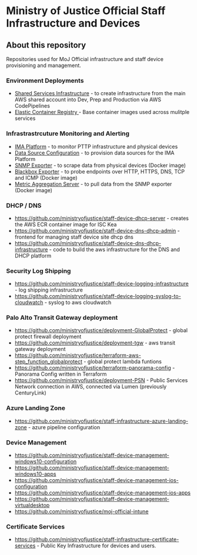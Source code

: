 # Ministry of Justice Official Staff Infrastructure and Devices

## About this repository
Repositories used for MoJ Official infrastructure and staff device provisioning and management.
### Environment Deployments
- [Shared Services Infrastructure](https://github.com/ministryofjustice/staff-device-shared-services-infrastructure) - to create infrastructure from the main AWS shared account into Dev, Prep and Production via AWS CodePipelines
- [Elastic Container Registry ](https://github.com/ministryofjustice/staff-device-docker-base-images) - Base container images used across mulitple services
### Infrastrastrcuture Monitoring and Alerting
- [IMA Platform](https://github.com/ministryofjustice/staff-infrastructure-monitoring) - to monitor PTTP infrastructure and physical devices
- [Data Source Configuration](https://github.com/ministryofjustice/staff-infrastructure-monitoring-datasource-config) - to provision data sources for the IMA Platform
- [SNMP Exporter](https://github.com/ministryofjustice/staff-infrastructure-monitoring-snmpexporter) - to scrape data from physical devices (Docker image)
- [Blackbox Exporter](https://github.com/ministryofjustice/staff-infrastructure-monitoring-blackbox-exporter) - to probe endpoints over HTTP, HTTPS, DNS, TCP and ICMP (Docker image)
- [Metric Aggregation Server](https://github.com/ministryofjustice/staff-infrastructure-metric-aggregation-server) - to pull data from the SNMP exporter (Docker image)

### DHCP / DNS
- https://github.com/ministryofjustice/staff-device-dhcp-server - creates the AWS ECR container image for ISC Kea
- https://github.com/ministryofjustice/staff-device-dns-dhcp-admin - frontend for managing staff device site dhcp dns
- https://github.com/ministryofjustice/staff-device-dns-dhcp-infrastructure - code to build the aws infrastructure for the DNS and DHCP platform

### Security Log Shipping
- https://github.com/ministryofjustice/staff-device-logging-infrastructure - log shipping infrastructure
- https://github.com/ministryofjustice/staff-device-logging-syslog-to-cloudwatch - syslog to aws cloudwatch

### Palo Alto Transit Gateway deployment
- https://github.com/ministryofjustice/deployment-GlobalProtect - global protect firewall deployment
- https://github.com/ministryofjustice/deployment-tgw - aws transit gateway deployment
- https://github.com/ministryofjustice/terraform-aws-step_function_globalprotect - global protect lambda funtions
- https://github.com/ministryofjustice/terraform-panorama-config - Panorama Config written in Terraform
- https://github.com/ministryofjustice/deployment-PSN - Public Services Network connection in AWS, connected via Lumen (previously CenturyLink)

### Azure Landing Zone
- https://github.com/ministryofjustice/staff-infrastructure-azure-landing-zone - azure pipeline configuration

### Device Management
- https://github.com/ministryofjustice/staff-device-management-windows10-configuration
- https://github.com/ministryofjustice/staff-device-management-windows10-apps
- https://github.com/ministryofjustice/staff-device-management-ios-configuration
- https://github.com/ministryofjustice/staff-device-management-ios-apps
- https://github.com/ministryofjustice/staff-device-management-virtualdesktop
- https://github.com/ministryofjustice/moj-official-intune

### Certificate Services 
- https://github.com/ministryofjustice/staff-infrastructure-certificate-services - Public Key Infrastructure for devices and users.
